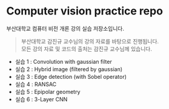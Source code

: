 # Computer vision practice repo
부산대학교 컴퓨터 비전 개론 강의 실습 저장소입니다.
> 부산대학교 감진규 교수님의 강의 자료를 바탕으로 진행됩니다.  
> 모든 강의 자료 및 코드의 출처는 감진규 교수님께 있습니다.  

- 실습 1 : Convolution with gaussian filter  
- 실습 2 : Hybrid image (filtered by gaussian)  
- 실습 3 : Edge detection (with Sobel operator)
- 실습 4 : RANSAC
- 실습 5 : Epipolar geometry
- 실습 6 : 3-Layer CNN
